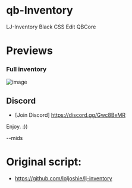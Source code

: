 # qb-Inventory
LJ-Inventory Black CSS Edit QBCore

# Previews
### Full inventory
![image](https://user-images.githubusercontent.com/100185331/186033509-d02d6a9e-a930-4808-baa9-680e0457c56e.png)



## Discord
- [Join Discord] https://discord.gg/Gwc8BxMR

Enjoy. :))

--mids

# Original script:
- https://github.com/loljoshie/lj-inventory
